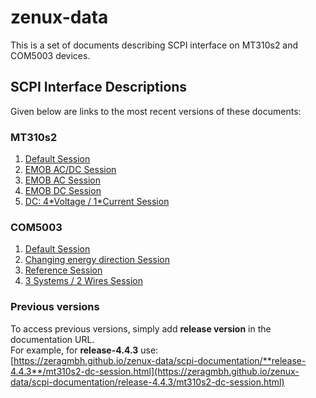 # zenux-data

This is a set of documents describing SCPI interface on MT310s2 and COM5003 devices.

## SCPI Interface Descriptions
Given below are links to the most recent versions of these documents:

### MT310s2
1. [Default Session](https://ZeraGmbH.github.io/zenux-data/scpi-documentation/mt310s2-meas-session.html)
2. [EMOB AC/DC Session](https://ZeraGmbH.github.io/zenux-data/scpi-documentation/mt310s2-emob-session.html)
3. [EMOB AC Session](https://ZeraGmbH.github.io/zenux-data/scpi-documentation/mt310s2-emob-session-ac.html)
4. [EMOB DC Session](https://ZeraGmbH.github.io/zenux-data/scpi-documentation/mt310s2-emob-session-dc.html)
5. [DC: 4\*Voltage / 1\*Current Session](https://ZeraGmbH.github.io/zenux-data/scpi-documentation/mt310s2-dc-session.html)

### COM5003
1. [Default Session](https://ZeraGmbH.github.io/zenux-data/scpi-documentation/com5003-meas-session.html)
2. [Changing energy direction Session](https://ZeraGmbH.github.io/zenux-data/scpi-documentation/com5003-ced-session.html)
3. [Reference Session](https://ZeraGmbH.github.io/zenux-data/scpi-documentation/com5003-ref-session.html)
4. [3 Systems / 2 Wires Session](https://ZeraGmbH.github.io/zenux-data/scpi-documentation/com5003-perphase-session.html)

### Previous versions
To access previous versions, simply add **release version** in the documentation URL.<br>
For example, for **release-4.4.3** use: <br>
[https://zeragmbh.github.io/zenux-data/scpi-documentation/**release-4.4.3**/mt310s2-dc-session.html](https://zeragmbh.github.io/zenux-data/scpi-documentation/release-4.4.3/mt310s2-dc-session.html)

